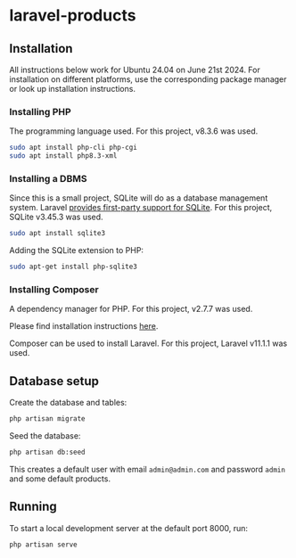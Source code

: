 # laravel-products

## Installation

All instructions below work for Ubuntu 24.04 on June 21st 2024. For installation on different platforms, use the corresponding package manager or look up installation instructions.

### Installing PHP

The programming language used. For this project, v8.3.6 was used.

```bash
sudo apt install php-cli php-cgi
sudo apt install php8.3-xml
```

### Installing a DBMS

Since this is a small project, SQLite will do as a database management system. Laravel [provides first-party support for SQLite](https://laravel.com/docs/11.x/database#Introduction). For this project, SQLite v3.45.3 was used.

```bash
sudo apt install sqlite3
```

Adding the SQLite extension to PHP:

```bash
sudo apt-get install php-sqlite3
```

### Installing Composer

A dependency manager for PHP. For this project, v2.7.7 was used.

Please find installation instructions [here](https://getcomposer.org/download/).

Composer can be used to install Laravel. For this project, Laravel v11.1.1 was used.

## Database setup

Create the database and tables:

```bash
php artisan migrate
```

Seed the database:

```bash
php artisan db:seed
```

This creates a default user with email `admin@admin.com` and password `admin` and some default products.

## Running

To start a local development server at the default port 8000, run:

```bash
php artisan serve
```
